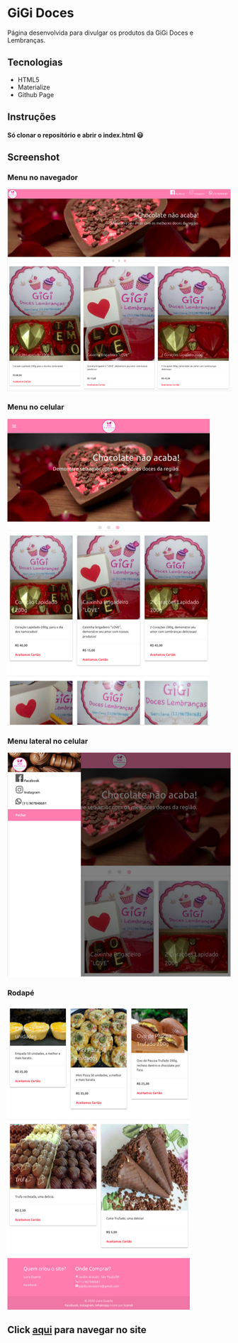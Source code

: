 # GiGi Doces
Página desenvolvida para divulgar os produtos da GiGi Doces e Lembranças.

## Tecnologias
  - HTML5
  - Materialize
  - Github Page

## Instruções
#### Só clonar o repositório e abrir o index.html :smiley:

## Screenshot
### Menu no navegador
![N|Solid](https://raw.githubusercontent.com/liara987/gigi-doces/master/images/screenshot/nav.png)

### Menu no celular
![N|Solid](https://raw.githubusercontent.com/liara987/gigi-doces/master/images/screenshot/nav-mobile.png)

### Menu lateral no celular
![N|Solid](https://raw.githubusercontent.com/liara987/gigi-doces/master/images/screenshot/side-nav-mobile.png)

### Rodapé
![N|Solid](https://raw.githubusercontent.com/liara987/gigi-doces/master/images/screenshot/footer-mobile.png)

## Click [aqui](https://liara987.github.io/gigi-doces/) para navegar no site
